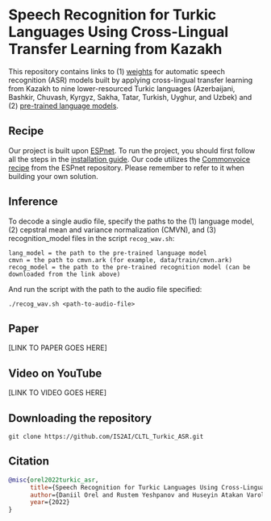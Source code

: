 # Speech Recognition for Turkic Languages Using Cross-Lingual Transfer Learning from Kazakh


This repository contains links to (1) [weights](https://drive.google.com/drive/folders/1KgfuqCKerapO_v9Ts1gic42EFrib1zNN?usp=sharing) for automatic speech recognition (ASR) models built by applying cross-lingual transfer learning from Kazakh to nine lower-resourced Turkic languages (Azerbaijani, Bashkir, Chuvash, Kyrgyz, Sakha, Tatar, Turkish, Uyghur, and Uzbek) and (2) [pre-trained language models](https://drive.google.com/drive/folders/11mIYFEedsL2UtPcK5FT2cEy8rdcqxe39?usp=sharing).


## Recipe

Our project is built upon [ESPnet](https://github.com/espnet/espnet). To run the project, you should first follow all the steps in the [installation guide](https://espnet.github.io/espnet/installation.html).
Our code utilizes the [Commonvoice recipe](https://github.com/espnet/espnet/tree/master/egs2/commonvoice/asr1) from the ESPnet repository. Please remember to refer to it when building your own solution.


## Inference

To decode a single audio file, specify the paths to the (1) language model, (2) cepstral mean and variance normalization (CMVN), and (3) recognition_model files in the script `recog_wav.sh`:

```
lang_model = the path to the pre-trained language model
cmvn = the path to cmvn.ark (for example, data/train/cmvn.ark)
recog_model = the path to the pre-trained recognition model (can be downloaded from the link above)
```
And run the script with the path to the audio file specified:

```
./recog_wav.sh <path-to-audio-file>
```

## Paper

[LINK TO PAPER GOES HERE]

## Video on YouTube

[LINK TO VIDEO GOES HERE]

## Downloading the repository

`git clone https://github.com/IS2AI/CLTL_Turkic_ASR.git`

## Citation

```bibtex
@misc{orel2022turkic_asr,
      title={Speech Recognition for Turkic Languages Using Cross-Lingual Transfer Learning from Kazakh},
      author={Daniil Orel and Rustem Yeshpanov and Huseyin Atakan Varol},
      year={2022}
}
```
